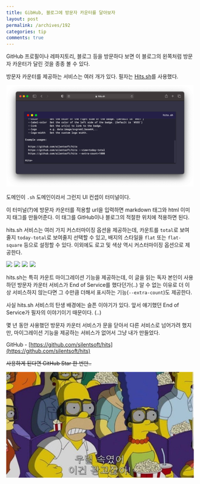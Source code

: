 ```yaml
---
title: GibHub, 블로그에 방문자 카운터를 달아보자
layout: post
permalink: /archives/192
categories: tip
comments: true
---
```


GitHub 프로필이나 레파지토리, 블로그 등을 방문하다 보면 이 블로그의 왼쪽처럼 방문자 카운터가 달린 것을 종종 볼 수 있다.

방문자 카운터를 제공하는 서비스는 여러 개가 있다. 필자는 [Hits.sh](https://hits.sh)를 사용했다.

![](../assets/archives/192/hits.sh.png)

도메인이 `.sh` 도메인이라서 그런지 UI 컨셉이 터미널이다.

이 터미널(?)에 방문자 카운터를 적용할 url을 입력하면 markdown 태그와 html 이미지 태그를 만들어준다.
이 태그를 GitHub이나 블로그의 적절한 위치에 적용하면 된다.

hits.sh 서비스는 여러 가지 커스터마이징 옵션을 제공하는데, 카운트를 `total`로 보여줄지 `today-total`로 보여줄지 선택할 수 있고,
배지의 스타일을 `flat` 또는 `flat-square` 등으로 설정할 수 있다. 이외에도 로고 및 색상 역시 커스터마이징 옵션으로 제공한다.

<div style="display: inline-flex">
<a class="no-mark-external" style="padding-right: 5px; border-bottom: 0" href="https://hits.sh"><img src="https://hits.sh/blog.silentsoft.org.svg"/></a>
<a class="no-mark-external" style="padding-right: 5px; border-bottom: 0" href="https://hits.sh"><img src="https://hits.sh/blog.silentsoft.org.svg?view=today-total"/></a>
<a class="no-mark-external" style="padding-right: 5px; border-bottom: 0" href="https://hits.sh"><img src="https://hits.sh/blog.silentsoft.org.svg?style=flat-square"/></a>
<a class="no-mark-external" style="padding-right: 5px; border-bottom: 0" href="https://hits.sh"><img src="https://hits.sh/blog.silentsoft.org.svg?view=today-total&style=flat-square"/></a>
</div>

hits.sh는 특히 카운트 마이그레이션 기능을 제공하는데,
이 글을 읽는 독자 본인이 사용하던 방문자 카운터 서비스가 End of Service를 했다던가(..) 알 수 없는 이유로 더 이상 서비스하지 않는다면 그 수만큼 더해서 표시하는 기능(`--extra-count`)도 제공한다.

사실 hits.sh 서비스의 탄생 배경에는 슬픈 이야기가 있다. 앞서 얘기했던 End of Service가 필자의 이야기이기 때문이다. (..)

몇 년 동안 사용했던 방문자 카운터 서비스가 문을 닫아서 다른 서비스로 넘어가려 했지만, 마이그레이션 기능을 제공하는 서비스가 없어서 그냥 내가 만들었다.

GitHub - [https://github.com/silentsoft/hits](https://github.com/silentsoft/hits)

~~사용하게 된다면 GitHub Star 한 번만..~~

![](../assets/archives/192/popcorn.jpg)

